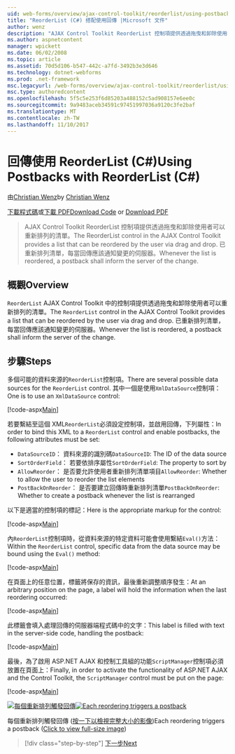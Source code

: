 ```yaml
---
uid: web-forms/overview/ajax-control-toolkit/reorderlist/using-postbacks-with-reorderlist-cs
title: "ReorderList (C#) 搭配使用回傳 |Microsoft 文件"
author: wenz
description: "AJAX Control Toolkit ReorderList 控制項提供透過拖曳和卸除使用者可以重新排列的清單。 已重新排列清單，每當 po..."
ms.author: aspnetcontent
manager: wpickett
ms.date: 06/02/2008
ms.topic: article
ms.assetid: 70d5d106-b547-442c-a7fd-3492b3e3d646
ms.technology: dotnet-webforms
ms.prod: .net-framework
msc.legacyurl: /web-forms/overview/ajax-control-toolkit/reorderlist/using-postbacks-with-reorderlist-cs
msc.type: authoredcontent
ms.openlocfilehash: 5f5c5e253f6d85203a488152c5ad908157e6ee0c
ms.sourcegitcommit: 9a9483aceb34591c97451997036a9120c3fe2baf
ms.translationtype: MT
ms.contentlocale: zh-TW
ms.lasthandoff: 11/10/2017
---
```

<a name="using-postbacks-with-reorderlist-c"></a><span data-ttu-id="ff316-104">回傳使用 ReorderList (C#)</span><span class="sxs-lookup"><span data-stu-id="ff316-104">Using Postbacks with ReorderList (C#)</span></span>
====================
<span data-ttu-id="ff316-105">由[Christian Wenz](https://github.com/wenz)</span><span class="sxs-lookup"><span data-stu-id="ff316-105">by [Christian Wenz](https://github.com/wenz)</span></span>

<span data-ttu-id="ff316-106">[下載程式碼](http://download.microsoft.com/download/9/3/f/93f8daea-bebd-4821-833b-95205389c7d0/ReorderList4.cs.zip)或[下載 PDF](http://download.microsoft.com/download/2/d/c/2dc10e34-6983-41d4-9c08-f78f5387d32b/reorderlist4CS.pdf)</span><span class="sxs-lookup"><span data-stu-id="ff316-106">[Download Code](http://download.microsoft.com/download/9/3/f/93f8daea-bebd-4821-833b-95205389c7d0/ReorderList4.cs.zip) or [Download PDF](http://download.microsoft.com/download/2/d/c/2dc10e34-6983-41d4-9c08-f78f5387d32b/reorderlist4CS.pdf)</span></span>

> <span data-ttu-id="ff316-107">AJAX Control Toolkit ReorderList 控制項提供透過拖曳和卸除使用者可以重新排列的清單。</span><span class="sxs-lookup"><span data-stu-id="ff316-107">The ReorderList control in the AJAX Control Toolkit provides a list that can be reordered by the user via drag and drop.</span></span> <span data-ttu-id="ff316-108">已重新排列清單，每當回傳應該通知變更的伺服器。</span><span class="sxs-lookup"><span data-stu-id="ff316-108">Whenever the list is reordered, a postback shall inform the server of the change.</span></span>


## <a name="overview"></a><span data-ttu-id="ff316-109">概觀</span><span class="sxs-lookup"><span data-stu-id="ff316-109">Overview</span></span>

<span data-ttu-id="ff316-110">`ReorderList` AJAX Control Toolkit 中的控制項提供透過拖曳和卸除使用者可以重新排列的清單。</span><span class="sxs-lookup"><span data-stu-id="ff316-110">The `ReorderList` control in the AJAX Control Toolkit provides a list that can be reordered by the user via drag and drop.</span></span> <span data-ttu-id="ff316-111">已重新排列清單，每當回傳應該通知變更的伺服器。</span><span class="sxs-lookup"><span data-stu-id="ff316-111">Whenever the list is reordered, a postback shall inform the server of the change.</span></span>

## <a name="steps"></a><span data-ttu-id="ff316-112">步驟</span><span class="sxs-lookup"><span data-stu-id="ff316-112">Steps</span></span>

<span data-ttu-id="ff316-113">多個可能的資料來源的`ReorderList`控制項。</span><span class="sxs-lookup"><span data-stu-id="ff316-113">There are several possible data sources for the `ReorderList` control.</span></span> <span data-ttu-id="ff316-114">其中一個是使用`XmlDataSource`控制項：</span><span class="sxs-lookup"><span data-stu-id="ff316-114">One is to use an `XmlDataSource` control:</span></span>

[!code-aspx[Main](using-postbacks-with-reorderlist-cs/samples/sample1.aspx)]

<span data-ttu-id="ff316-115">若要繫結至這個 XML`ReorderList`必須設定控制項，並啟用回傳，下列屬性：</span><span class="sxs-lookup"><span data-stu-id="ff316-115">In order to bind this XML to a `ReorderList` control and enable postbacks, the following attributes must be set:</span></span>

- <span data-ttu-id="ff316-116">`DataSourceID`： 資料來源的識別碼</span><span class="sxs-lookup"><span data-stu-id="ff316-116">`DataSourceID`: The ID of the data source</span></span>
- <span data-ttu-id="ff316-117">`SortOrderField`： 若要依排序屬性</span><span class="sxs-lookup"><span data-stu-id="ff316-117">`SortOrderField`: The property to sort by</span></span>
- <span data-ttu-id="ff316-118">`AllowReorder`： 是否要允許使用者重新排列清單項目</span><span class="sxs-lookup"><span data-stu-id="ff316-118">`AllowReorder`: Whether to allow the user to reorder the list elements</span></span>
- <span data-ttu-id="ff316-119">`PostBackOnReorder`： 是否要建立回傳時重新排列清單</span><span class="sxs-lookup"><span data-stu-id="ff316-119">`PostBackOnReorder`: Whether to create a postback whenever the list is rearranged</span></span>

<span data-ttu-id="ff316-120">以下是適當的控制項的標記：</span><span class="sxs-lookup"><span data-stu-id="ff316-120">Here is the appropriate markup for the control:</span></span>

[!code-aspx[Main](using-postbacks-with-reorderlist-cs/samples/sample2.aspx)]

<span data-ttu-id="ff316-121">內`ReorderList`控制項時，從資料來源的特定資料可能會使用繫結`Eval()`方法：</span><span class="sxs-lookup"><span data-stu-id="ff316-121">Within the `ReorderList` control, specific data from the data source may be bound using the `Eval()` method:</span></span>

[!code-aspx[Main](using-postbacks-with-reorderlist-cs/samples/sample3.aspx)]

<span data-ttu-id="ff316-122">在頁面上的任意位置，標籤將保存的資訊，最後重新調整順序發生：</span><span class="sxs-lookup"><span data-stu-id="ff316-122">At an arbitrary position on the page, a label will hold the information when the last reordering occurred:</span></span>

[!code-aspx[Main](using-postbacks-with-reorderlist-cs/samples/sample4.aspx)]

<span data-ttu-id="ff316-123">此標籤會填入處理回傳的伺服器端程式碼中的文字：</span><span class="sxs-lookup"><span data-stu-id="ff316-123">This label is filled with text in the server-side code, handling the postback:</span></span>

[!code-aspx[Main](using-postbacks-with-reorderlist-cs/samples/sample5.aspx)]

<span data-ttu-id="ff316-124">最後，為了啟用 ASP.NET AJAX 和控制工具組的功能`ScriptManager`控制項必須放置在頁面上：</span><span class="sxs-lookup"><span data-stu-id="ff316-124">Finally, in order to activate the functionality of ASP.NET AJAX and the Control Toolkit, the `ScriptManager` control must be put on the page:</span></span>

[!code-aspx[Main](using-postbacks-with-reorderlist-cs/samples/sample6.aspx)]


<span data-ttu-id="ff316-125">[![每個重新排列觸發回傳](using-postbacks-with-reorderlist-cs/_static/image2.png)](using-postbacks-with-reorderlist-cs/_static/image1.png)</span><span class="sxs-lookup"><span data-stu-id="ff316-125">[![Each reordering triggers a postback](using-postbacks-with-reorderlist-cs/_static/image2.png)](using-postbacks-with-reorderlist-cs/_static/image1.png)</span></span>

<span data-ttu-id="ff316-126">每個重新排列觸發回傳 ([按一下以檢視完整大小的影像](using-postbacks-with-reorderlist-cs/_static/image3.png))</span><span class="sxs-lookup"><span data-stu-id="ff316-126">Each reordering triggers a postback ([Click to view full-size image](using-postbacks-with-reorderlist-cs/_static/image3.png))</span></span>

>[!div class="step-by-step"]
[<span data-ttu-id="ff316-127">下一步</span><span class="sxs-lookup"><span data-stu-id="ff316-127">Next</span></span>](drag-and-drop-via-reorderlist-cs.md)
